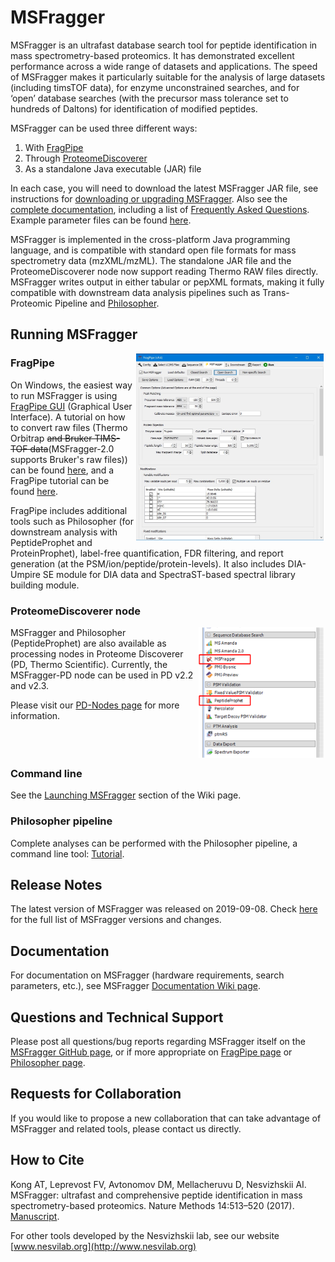 # MSFragger

MSFragger is an ultrafast database search tool for peptide identification in mass spectrometry-based proteomics. It has demonstrated excellent performance across a wide range of datasets and applications. The speed of MSFragger makes it particularly suitable for the analysis of large datasets (including timsTOF data), for enzyme unconstrained searches, and for ‘open’ database searches (with the precursor mass tolerance set to hundreds of Daltons) for identification of modified peptides.

MSFragger can be used three different ways:

1. With [FragPipe](https://fragpipe.nesvilab.org)
2. Through [ProteomeDiscoverer](https://www.nesvilab.org/PD-Nodes/)
3. As a standalone Java executable (JAR) file

In each case, you will need to download the latest MSFragger JAR file, see instructions for [downloading or upgrading MSFragger](https://github.com/Nesvilab/MSFragger/wiki/Preparing-MSFragger#Downloading-MSFragger). Also see the [complete documentation](https://github.com/Nesvilab/MSFragger/wiki), including a list of [Frequently Asked Questions](https://github.com/Nesvilab/MSFragger/wiki/Frequently-Asked-Questions). Example parameter files can be found [here](https://github.com/Nesvilab/MSFragger/tree/master/parameter_files).

MSFragger is implemented in the cross-platform Java programming language, and is compatible with standard open file formats for mass spectrometry data (mzXML/mzML). The standalone JAR file and the ProteomeDiscoverer node now support reading Thermo RAW files directly. MSFragger writes output in either tabular or pepXML formats, making it fully compatible with downstream data analysis pipelines such as Trans-Proteomic Pipeline and [Philosopher](https://nesvilab.github.io/philosopher/).

## Running MSFragger
<img src="images/4.jpg" width="300px" hspace="3px" align="right"/>

### FragPipe
On Windows, the easiest way to run MSFragger is using [FragPipe GUI](https://fragpipe.nesvilab.org) (Graphical User Interface). A tutorial on how to convert raw files (Thermo Orbitrap ~~and Bruker TIMS-TOF data~~(MSFragger-2.0 supports Bruker's raw files)) can be found [here](tutorial_convert.md), and a FragPipe tutorial can be found [here](tutorial_fragpipe.md). 

FragPipe includes additional tools such as Philosopher (for downstream analysis with PeptideProphet and ProteinProphet), label-free quantification, FDR filtering, and report generation (at the PSM/ion/peptide/protein-levels). It also includes DIA-Umpire SE module for DIA data and SpectraST-based spectral library building module.

### ProteomeDiscoverer node
<img src="https://raw.githubusercontent.com/Nesvilab/PD-Nodes/master/fig3.png" width="200px" hspace="3px" align="right"/>
MSFragger and Philosopher (PeptideProphet) are also available as processing nodes in Proteome Discoverer (PD, Thermo Scientific). Currently, the MSFragger-PD node can be used in PD v2.2 and v2.3.

Please visit our [PD-Nodes page](https://www.nesvilab.org/PD-Nodes/) for more information.
<br><br><br><br>

### Command line
See the [Launching MSFragger](https://github.com/Nesvilab/MSFragger/wiki/Launching-MSFragger) section of the Wiki page.


### Philosopher pipeline
Complete analyses can be performed with the Philosopher pipeline, a command line tool: [Tutorial](https://github.com/Nesvilab/philosopher/wiki/Processing-Filtering-and-Analyzing-Open-Search-Results-Using-Philosopher).


## Release Notes
The latest version of MSFragger was released on 2019-09-08.
Check [here](CHANGELOG.md) for the full list of MSFragger versions and changes.
 
## Documentation
For documentation on MSFragger (hardware requirements, search parameters, etc.), see MSFragger [Documentation Wiki page](https://github.com/Nesvilab/MSFragger/wiki).  

## Questions and Technical Support
Please post all questions/bug reports regarding MSFragger itself on the [MSFragger GitHub page](https://github.com/Nesvilab/MSFragger), or if more appropriate on [FragPipe page](https://github.com/Nesvilab/FragPipe) or [Philosopher page](https://github.com/Nesvilab/philosopher).

## Requests for Collaboration
If you would like to propose a new collaboration that can take advantage of MSFragger and related tools, please contact us directly. 

## How to Cite
Kong AT, Leprevost FV, Avtonomov DM, Mellacheruvu D, Nesvizhskii AI. MSFragger: ultrafast and comprehensive peptide identification in mass spectrometry-based proteomics. Nature Methods 14:513–520 (2017). [Manuscript](https://www.nature.com/articles/nmeth.4256). 

For other tools developed by the Nesvizhskii lab, see our website [www.nesvilab.org](http://www.nesvilab.org)
